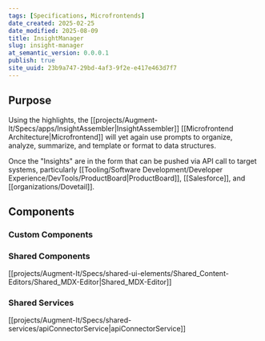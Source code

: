 ```yaml
---
tags: [Specifications, Microfrontends]
date_created: 2025-02-25
date_modified: 2025-08-09
title: InsightManager
slug: insight-manager
at_semantic_version: 0.0.0.1
publish: true
site_uuid: 23b9a747-29bd-4af3-9f2e-e417e463d7f7
---
```


## Purpose
Using the highlights, the [[projects/Augment-It/Specs/apps/InsightAssembler|InsightAssembler]] [[Microfrontend Architecture|Microfrontend]] will yet again use prompts to organize, analyze, summarize, and template or format to data structures.

Once the "Insights" are in the form that can be pushed via API call to target systems, particularly [[Tooling/Software Development/Developer Experience/DevTools/ProductBoard|ProductBoard]], [[Salesforce]], and [[organizations/Dovetail]].
## Components

### Custom Components

### Shared Components
[[projects/Augment-It/Specs/shared-ui-elements/Shared_Content-Editors/Shared_MDX-Editor|Shared_MDX-Editor]]

### Shared Services
[[projects/Augment-It/Specs/shared-services/apiConnectorService|apiConnectorService]]
